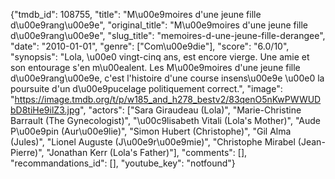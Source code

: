 {"tmdb_id": 108755, "title": "M\u00e9moires d'une jeune fille d\u00e9rang\u00e9e", "original_title": "M\u00e9moires d'une jeune fille d\u00e9rang\u00e9e", "slug_title": "memoires-d-une-jeune-fille-derangee", "date": "2010-01-01", "genre": ["Com\u00e9die"], "score": "6.0/10", "synopsis": "Lola, \u00e0 vingt-cinq ans, est encore vierge. Une amie et son entourage s'en m\u00ealent. Les M\u00e9moires d'une jeune fille d\u00e9rang\u00e9e, c'est l'histoire d'une course insens\u00e9e \u00e0 la poursuite d'un d\u00e9pucelage politiquement correct.", "image": "https://image.tmdb.org/t/p/w185_and_h278_bestv2/83qenO5nKwPWWUDbD8tiHe9ilZ3.jpg", "actors": ["Sara Giraudeau (Lola)", "Marie-Christine Barrault (The Gynecologist)", "\u00c9lisabeth Vitali (Lola's Mother)", "Aude P\u00e9pin (Aur\u00e9lie)", "Simon Hubert (Christophe)", "Gil Alma (Jules)", "Lionel Auguste (J\u00e9r\u00e9mie)", "Christophe Mirabel (Jean-Pierre)", "Jonathan Kerr (Lola's Father)"], "comments": [], "recommandations_id": [], "youtube_key": "notfound"}